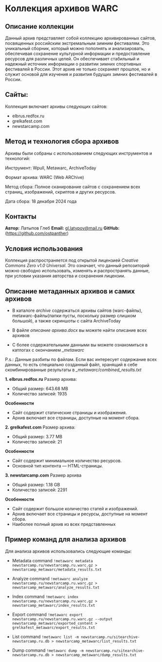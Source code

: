 # Коллекция архивов WARC
## Описание коллекции

Данный архив представляет собой коллекцию архивированных сайтов, посвященных российским
экстремальным зимним фестивалям. Это уникальный сборник, который можно пополнять и
анализировать, обеспечивая сохранение культурной информации и предоставление ресурсов для
различных целей. Он обеспечивает стабильный и надежный источник информации о развитии
зимних спортивных фестивалей в России.
Этот архив не только сохраняет прошлое, но и служит основой для изучения и развития будущих
зимних фестивалей в России.

## Cайты:
Коллекция включает архивы следующих сайтов:

- elbrus.redfox.ru
- grelkafest.com
- newstarcamp.com

## Метод и технология сбора архивов
Архивы были собраны с использованием следующих инструментов и технологий:

Инструмент: Wpull, Metawarc, ArchiveToday

Формат архива: WARC (Web ARChive)

Метод сбора: Полное сканирование сайтов с сохранением всех страниц, изображений, скриптов и других ресурсов.

Дата сбора: 18 декабря 2024 года

## Контакты
**Автор:** Латыпов Глеб
**Email:** gl.latypov@mail.ru
**GitHub:** (https://github.com/ostpanther)

## Условия использования
Коллекция распространяется под открытой лицензией *Creative Commons Zero v1.0 Universal*. Это означает, что данный репозиторий можно свободно использовать, изменять и распространять данные, при условии указания авторства и сохранения лицензии.

## Описание метаданных архивов и самих архивов
- В каталоге *archive* содержаться архивы сайтов (warc-файлы), metawarc-файлы(папки пусты, поскольку размер слишком большой), а также скриншоты с сайта ArchiveToday

- В файле *описание архива.docx* вы можете найти описание всех архивов

- С более содержательными данными вы можете ознакомиться в катлогах с окончанием *_metawarc*

P.s.: 
Данные разбиты по файлам. Если вас интересует содержание всех данных, то есть специально созданный файл, хранящий в себе скомбинированные результаты в  *_metawarc/combined_results.txt*

**1. elbrus.redfox.ru**
Размер архива:
* Общий размер: 643.68 MB
* Количество записей: 1935

**Особенности**
- Сайт содержит статические страницы и изображения.
- Архив включает все страницы, доступные на момент сбора.

**2. grelkafest.com**
Размер архива:
* Общий размер: 3.77 MB
* Количество записей: 21

**Особенности**
- Сайт содержит минимальное количество ресурсов.
- Основной тип контента — HTML-страницы.

**3. newstarcamp.com**
Размер архива
* Общий размер: 1.18 GB
* Количество записей: 2291

**Особенности**
- Сайт содержит большое количество статей и изображений.
- Архив включает все страницы и ресурсы, доступные на момент сбора.
- Наиболее полный архив из всех представленных 

## Пример команд для анализа архивов 
Для анализа архивов использовались следующие команды:

* Metadata command
`!metawarc metadata newstarcamp.ru/newstarcamp.ru.warc.gz > newstarcamp_metawarc/metadata_results.txt`

* Analyze command
`!metawarc analyze newstarcamp.ru/newstarcamp.ru.warc.gz > newstarcamp_metawarc/analyze_results.txt`

* Index command
`!metawarc index newstarcamp.ru/newstarcamp.ru.warc.gz > newstarcamp_metawarc/index_results.txt`

* Export command 
`!metawarc export newstarcamp.ru/newstarcamp.ru.warc.gz --output newstarcamp_metawarc/exported_content > grelkafest_metawarc/export_results.txt`

* List command 
`!metawarc list -m newstarcamp.ru/sitearchive-newstarcamp.ru.db > newstarcamp_metawarc/list_results.txt`

* Dump command
`!metawarc dump -m newstarcamp.ru/sitearchive-newstarcamp.ru.db > newstarcamp_metawarc/dump_results.txt`